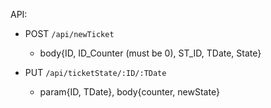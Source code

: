 API: 
- POST `/api/newTicket`
    - body{ID, ID_Counter (must be 0), ST_ID, TDate, State}

- PUT `/api/ticketState/:ID/:TDate`
    - param{ID, TDate}, body{counter, newState}